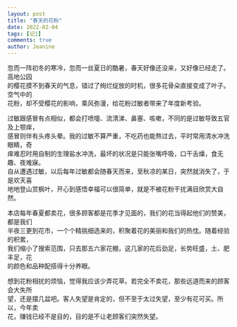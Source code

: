 ```yaml
---
layout: post
title: "春天的花粉"
date: 2022-02-04
tags: [记1]
comments: true
author: Jeanine 
---
```

忽而一阵初冬的寒冷，忽而一丝夏日的酷暑，春天好像还没来，又好像已经走了。高地公园  
的樱花摸不到春天的气息，错过了绚烂绽放的时机，很多花骨朵直接变成了叶子。空气中的  
花粉，却不受樱花的影响，乘风弥漫，给花粉过敏者带来了年度新考验。  


过敏跟感冒有点相似，都会打喷嚏、流清涕、鼻塞、咳嗽，不同的是过敏导致五官及上颚痒，  
感冒则伴有头疼头晕。我的过敏不算严重，不吃药也能熬过去，平时常用清水冲洗眼睛，奇  
痒难忍时用自制的生理盐水冲洗，最坏的状况是只能张嘴呼吸，口干舌燥，食无趣、夜难寐。  
自从遭遇过敏，以后每年过敏都会随春天而来，至秋凉的某日，突然就消失了，于是欢天喜  
地地登山赏枫叶，开心到感悟幸福可以很简单，就是不被花粉干扰满目欣赏大自然。  


本店每年春夏都卖花，很多顾客都是花季才见面的，我们的花当得起他们的赞美，都是我们  
半夜三更到花市，一个个精挑细选来的，积聚着花的美丽和我们的热忱。随着经验的积累，  
我们缩小了搜索范围，只去那五六家花棚，这几家的花后劲足，长势旺盛，土、肥丰足，花  
的颜色和品种配搭得十分养眼。  


想到花粉相扰的烦恼，觉得我应该少弄花草。若完全不卖花，那些远道而来的顾客会大失所  
望，还是摆几盆吧。客人失望是肯定的，但不至于太过失望，至少有花可买。所以，今年卖  
花，赚钱已经不是目的，目的是不让老顾客们突然失望。
